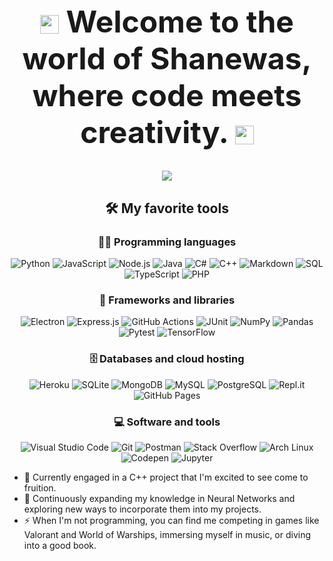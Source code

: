 <h1 align="center" style="font-size: 3rem;">
  <img src="https://media.giphy.com/media/hvRJCLFzcasrR4ia7z/giphy.gif" width="30" style="vertical-align: middle;">
  Welcome to the world of Shanewas,
  where code meets creativity.
  <img src="https://media.giphy.com/media/hvRJCLFzcasrR4ia7z/giphy.gif" width="30" style="vertical-align: middle;">
</h1>

<p align="center">
  <a href="https://github.com/DenverCoder1/readme-typing-svg">
    <img src="https://readme-typing-svg.herokuapp.com/?lines=👨‍💻+Backend+Engineer;🏗️+Software+Architect;💻+5%2B+years+of+coding+experience;🧠+Always+learning+new+things&font=Fira+Code&center=true&width=440&height=45&color=00c7b7&vCenter=true&size=22">
  </a>
</p>

<h2 align="center">🛠️ My favorite tools</h2>

<h3 align="center">👨‍💻 Programming languages</h3>
<p align="center">
  <img alt="Python" src="https://img.shields.io/badge/-Python-3776AB?style=flat-square&logo=python&logoColor=white">
  <img alt="JavaScript" src="https://img.shields.io/badge/-JavaScript-F7DF1E?style=flat-square&logo=javascript&logoColor=black">
  <img alt="Node.js" src="https://img.shields.io/badge/-Node.js-43853D?style=flat-square&logo=node.js&logoColor=white">
  <img alt="Java" src="https://img.shields.io/badge/-Java-007396?style=flat-square&logo=java&logoColor=white">
  <img alt="C#" src="https://img.shields.io/badge/-C%23-68217A?style=flat-square&logo=c-sharp&logoColor=white">
  <img alt="C++" src="https://img.shields.io/badge/-C++-00599C?style=flat-square&logo=c%2B%2B&logoColor=white">
  <img alt="Markdown" src="https://img.shields.io/badge/-Markdown-000000?style=flat-square&logo=markdown&logoColor=white">
  <img alt="SQL" src="https://img.shields.io/badge/-SQL-025E8C?style=flat-square&logo=postgresql&logoColor=white">
  <img alt="TypeScript" src="https://img.shields.io/badge/-TypeScript-007ACC?style=flat-square&logo=typescript&logoColor=white">
  <img alt="PHP" src="https://img.shields.io/badge/-PHP-777BB4?style=flat-square&logo=php&logoColor=white">
</p>

<h3 align="center">🧰 Frameworks and libraries</h3>
<p align="center">
    <img alt="Electron" src="https://img.shields.io/badge/Electron-20232e.svg?logo=electron&logoColor=white">
    <img alt="Express.js" src="https://img.shields.io/badge/Express.js-404d59.svg?logo=express&logoColor=white">
    <img alt="GitHub Actions" src="https://img.shields.io/badge/GitHub%20Actions-2671E5.svg?logo=github%20actions&logoColor=white">
    <img alt="JUnit" src="https://custom-icon-badges.herokuapp.com/badge/JUnit-25A162.svg?logo=check-circle&logoColor=white">
    <img alt="NumPy" src="https://img.shields.io/badge/Numpy-013243.svg?logo=numpy&logoColor=white">
    <img alt="Pandas" src="https://img.shields.io/badge/Pandas-150458.svg?logo=pandas&logoColor=white">
    <img alt="Pytest" src="https://img.shields.io/badge/Pytest-0A9EDC.svg?logo=pytest&logoColor=white">
    <img alt="TensorFlow" src="https://img.shields.io/badge/TensorFlow-FF6F00.svg?logo=TensorFlow&logoColor=white">
</p>

<h3 align="center">🗄️ Databases and cloud hosting</h3>
<p align="center">
    <img alt="Heroku" src="https://img.shields.io/badge/Heroku-430098.svg?logo=heroku&logoColor=white">
    <img alt="SQLite" src="https://img.shields.io/badge/SQLite-07405e.svg?logo=sqlite&logoColor=white">
    <img alt="MongoDB" src="https://img.shields.io/badge/MongoDB-4ea94b.svg?logo=mongodb&logoColor=white">
    <img alt="MySQL" src="https://img.shields.io/badge/MySQL-00f.svg?logo=mysql&logoColor=white">
    <img alt="PostgreSQL" src="https://img.shields.io/badge/PostgreSQL-316192.svg?logo=postgresql&logoColor=white">
    <img alt="Repl.it" src="https://img.shields.io/badge/Repl.it-0D101E.svg?logo=Replit&logoColor=white">
    <img alt="GitHub Pages" src="https://img.shields.io/badge/GitHub%20Pages-327FC7.svg?logo=github&logoColor=white">
</p>

<h3 align="center">💻 Software and tools</h3>
<p align="center">
    <img alt="Visual Studio Code" src="https://img.shields.io/badge/Visual%20Studio%20Code-0078d7.svg?logo=visual-studio-code&logoColor=white">
    <img alt="Git" src="https://img.shields.io/badge/Git-F05033.svg?logo=git&logoColor=white">
    <img alt="Postman" src="https://img.shields.io/badge/Postman-FF6C37?logo=postman&logoColor=white">
    <img alt="Stack Overflow" src="https://img.shields.io/badge/-Stack%20Overflow-FE7A16?logo=stack-overflow&logoColor=white">
    <img alt="Arch Linux" src="https://img.shields.io/badge/Arch%20Linux-1793D1.svg?logo=arch-linux&logoColor=white">
    <img alt="Codepen" src="https://img.shields.io/badge/Codepen-000000.svg?logo=codepen&logoColor=white">
    <img alt="Jupyter" src="https://img.shields.io/badge/Jupyter-F37626.svg?logo=Jupyter&logoColor=white">
</p>

- 🔭 Currently engaged in a C++ project that I'm excited to see come to fruition.
- 🌱 Continuously expanding my knowledge in Neural Networks and exploring new ways to incorporate them into my projects.
- ⚡ When I'm not programming, you can find me competing in games like Valorant and World of Warships, immersing myself in music, or diving into a good book.
